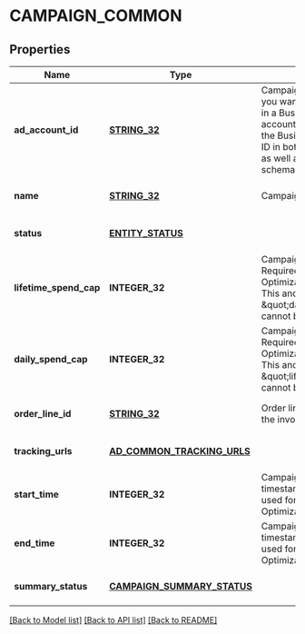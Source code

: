 # CAMPAIGN_COMMON

## Properties
Name | Type | Description | Notes
------------ | ------------- | ------------- | -------------
**ad_account_id** | [**STRING_32**](STRING_32.md) | Campaign&#39;s Advertiser ID. If you want to create a campaign in a Business Account shared account you need to specify the Business Access advertiser ID in both the query path param as well as the request body schema. | [optional] [default to null]
**name** | [**STRING_32**](STRING_32.md) | Campaign name. | [optional] [default to null]
**status** | [**ENTITY_STATUS**](EntityStatus.md) |  | [optional] [default to null]
**lifetime_spend_cap** | **INTEGER_32** | Campaign total spending cap. Required for Campaign Budget Optimization (CBO) campaigns. This and \&quot;daily_spend_cap\&quot; cannot be set at the same time. | [optional] [default to null]
**daily_spend_cap** | **INTEGER_32** | Campaign daily spending cap. Required for Campaign Budget Optimization (CBO) campaigns. This and \&quot;lifetime_spend_cap\&quot; cannot be set at the same time. | [optional] [default to null]
**order_line_id** | [**STRING_32**](STRING_32.md) | Order line ID that appears on the invoice. | [optional] [default to null]
**tracking_urls** | [**AD_COMMON_TRACKING_URLS**](AdCommon_tracking_urls.md) |  | [optional] [default to null]
**start_time** | **INTEGER_32** | Campaign start time. Unix timestamp in seconds. Only used for Campaign Budget Optimization (CBO) campaigns. | [optional] [default to null]
**end_time** | **INTEGER_32** | Campaign end time. Unix timestamp in seconds. Only used for Campaign Budget Optimization (CBO) campaigns. | [optional] [default to null]
**summary_status** | [**CAMPAIGN_SUMMARY_STATUS**](CampaignSummaryStatus.md) |  | [optional] [default to null]

[[Back to Model list]](../README.md#documentation-for-models) [[Back to API list]](../README.md#documentation-for-api-endpoints) [[Back to README]](../README.md)


